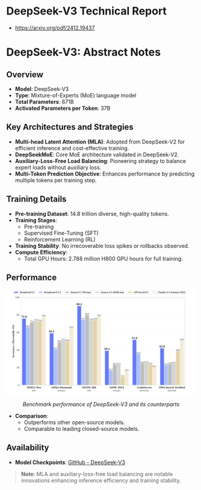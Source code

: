 # DeepSeek-V3 Technical Report

- https://arxiv.org/pdf/2412.19437

# DeepSeek-V3: Abstract Notes

## Overview

- **Model**: DeepSeek-V3
- **Type**: Mixture-of-Experts (MoE) language model
- **Total Parameters**: 671B
- **Activated Parameters per Token**: 37B

## Key Architectures and Strategies

- **Multi-head Latent Attention (MLA)**: Adopted from DeepSeek-V2 for efficient inference and cost-effective training.
- **DeepSeekMoE**: Core MoE architecture validated in DeepSeek-V2.
- **Auxiliary-Loss-Free Load Balancing**: Pioneering strategy to balance expert loads without auxiliary loss.
- **Multi-Token Prediction Objective**: Enhances performance by predicting multiple tokens per training step.

## Training Details

- **Pre-training Dataset**: 14.8 trillion diverse, high-quality tokens.
- **Training Stages**:
  - Pre-training
  - Supervised Fine-Tuning (SFT)
  - Reinforcement Learning (RL)
- **Training Stability**: No irrecoverable loss spikes or rollbacks observed.
- **Compute Efficiency**:
  - Total GPU Hours: 2.788 million H800 GPU hours for full training.

## Performance

<div align="center">
    <img src="images/DeepSeekV3Performance.png"/>
    <p><em>Benchmark performance of DeepSeek-V3 and its counterparts</em></p>
</div>

- **Comparison**:
  - Outperforms other open-source models.
  - Comparable to leading closed-source models.

## Availability

- **Model Checkpoints**: [GitHub - DeepSeek-V3](https://github.com/deepseek-ai/DeepSeek-V3)

> **Note**: MLA and auxiliary-loss-free load balancing are notable innovations enhancing inference efficiency and training stability.
